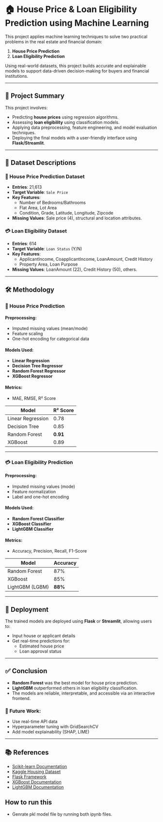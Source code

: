 # 🏠 House Price & Loan Eligibility Prediction using Machine Learning

This project applies machine learning techniques to solve two practical problems in the real estate and financial domain:

1. **House Price Prediction**  
2. **Loan Eligibility Prediction**

Using real-world datasets, this project builds accurate and explainable models to support data-driven decision-making for buyers and financial institutions.

---

## 📌 Project Summary

This project involves:
- Predicting **house prices** using regression algorithms.
- Assessing **loan eligibility** using classification models.
- Applying data preprocessing, feature engineering, and model evaluation techniques.
- Deploying the final models with a user-friendly interface using **Flask/Streamlit**.

---

## 🏡 Dataset Descriptions

### 📁 House Price Prediction Dataset
- **Entries**: 21,613  
- **Target Variable**: `Sale Price`  
- **Key Features**:
  - Number of Bedrooms/Bathrooms
  - Flat Area, Lot Area
  - Condition, Grade, Latitude, Longitude, Zipcode
- **Missing Values**: Sale price (4), structural and location attributes.

### 💳 Loan Eligibility Dataset
- **Entries**: 614  
- **Target Variable**: `Loan Status` (Y/N)  
- **Key Features**:
  - ApplicantIncome, CoapplicantIncome, LoanAmount, Credit History
  - Property Area, Loan Purpose
- **Missing Values**: LoanAmount (22), Credit History (50), others.

---

## 🛠️ Methodology

### 🏡 House Price Prediction
#### Preprocessing:
- Imputed missing values (mean/mode)
- Feature scaling
- One-hot encoding for categorical data

#### Models Used:
- **Linear Regression**
- **Decision Tree Regressor**
- **Random Forest Regressor**
- **XGBoost Regressor**

#### Metrics:
- MAE, RMSE, R² Score

| Model               | R² Score |
|---------------------|----------|
| Linear Regression   | 0.78     |
| Decision Tree       | 0.85     |
| Random Forest       | **0.91** |
| XGBoost             | 0.89     |

---

### 💳 Loan Eligibility Prediction
#### Preprocessing:
- Imputed missing values (mode)
- Feature normalization
- Label and one-hot encoding

#### Models Used:
- **Random Forest Classifier**
- **XGBoost Classifier**
- **LightGBM Classifier**

#### Metrics:
- Accuracy, Precision, Recall, F1-Score

| Model               | Accuracy |
|---------------------|----------|
| Random Forest       | 87%      |
| XGBoost             | 85%      |
| LightGBM (LGBM)     | **88%**  |

---

## 🚀 Deployment

The trained models are deployed using **Flask** or **Streamlit**, allowing users to:
- Input house or applicant details
- Get real-time predictions for:
  - Estimated house price
  - Loan approval status

---

## ✅ Conclusion

- **Random Forest** was the best model for house price prediction.
- **LightGBM** outperformed others in loan eligibility classification.
- The models are reliable, interpretable, and accessible via an interactive frontend.

### 🔮 Future Work:
- Use real-time API data
- Hyperparameter tuning with GridSearchCV
- Add model explainability (SHAP, LIME)

---

## 📚 References

- [Scikit-learn Documentation](https://scikit-learn.org/)
- [Kaggle Housing Dataset](https://www.kaggle.com/datasets)
- [Flask Framework](https://flask.palletsprojects.com/)
- [XGBoost Documentation](https://xgboost.readthedocs.io/)
- [LightGBM Documentation](https://lightgbm.readthedocs.io/)

## How to run this
- Genrate pkl model file by running both ipynb files.

